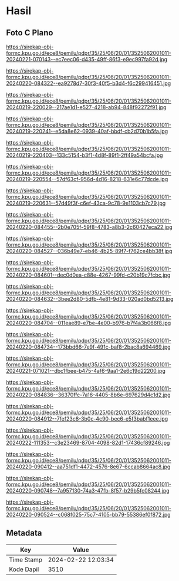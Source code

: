 # Hasil

## Foto C Plano

https://sirekap-obj-formc.kpu.go.id/ece8/pemilu/pdpr/35/25/06/20/01/3525062001011-20240221-070143--ec7eec06-d435-49ff-86f3-e9ec997fa92d.jpg

https://sirekap-obj-formc.kpu.go.id/ece8/pemilu/pdpr/35/25/06/20/01/3525062001011-20240220-084322--ea9278d7-30f3-40f5-b3d4-f6c299416451.jpg

https://sirekap-obj-formc.kpu.go.id/ece8/pemilu/pdpr/35/25/06/20/01/3525062001011-20240219-220029--217ae1d1-e527-4218-ab94-848f92272f91.jpg

https://sirekap-obj-formc.kpu.go.id/ece8/pemilu/pdpr/35/25/06/20/01/3525062001011-20240219-220241--e5da8e62-0939-40af-bbdf-cb2d70b1b5fa.jpg

https://sirekap-obj-formc.kpu.go.id/ece8/pemilu/pdpr/35/25/06/20/01/3525062001011-20240219-220403--133c5154-b3f1-4d8f-89f1-2ff49a54bcfa.jpg

https://sirekap-obj-formc.kpu.go.id/ece8/pemilu/pdpr/35/25/06/20/01/3525062001011-20240219-220554--57df63cf-956d-4d16-8218-631e6c77dcde.jpg

https://sirekap-obj-formc.kpu.go.id/ece8/pemilu/pdpr/35/25/06/20/01/3525062001011-20240219-220631--57d49f3f-c6ef-43ca-9c78-9e1103cb7c79.jpg

https://sirekap-obj-formc.kpu.go.id/ece8/pemilu/pdpr/35/25/06/20/01/3525062001011-20240220-084455--2b0e705f-59f8-4783-a8b3-2c60427eca22.jpg

https://sirekap-obj-formc.kpu.go.id/ece8/pemilu/pdpr/35/25/06/20/01/3525062001011-20240220-084527--036b49e7-eb46-4b25-89f7-f762ce4bb38f.jpg

https://sirekap-obj-formc.kpu.go.id/ece8/pemilu/pdpr/35/25/06/20/01/3525062001011-20240220-084601--dec0d0ea-c88e-4267-99fd-c20b19c7fcbc.jpg

https://sirekap-obj-formc.kpu.go.id/ece8/pemilu/pdpr/35/25/06/20/01/3525062001011-20240220-084632--3bee2d80-5dfb-4e81-9d33-020ad0bd5213.jpg

https://sirekap-obj-formc.kpu.go.id/ece8/pemilu/pdpr/35/25/06/20/01/3525062001011-20240220-084704--011eae89-e7be-4e00-b976-b7f4a3b066f8.jpg

https://sirekap-obj-formc.kpu.go.id/ece8/pemilu/pdpr/35/25/06/20/01/3525062001011-20240220-084734--173bbd66-7e9f-491c-baf8-2bac8a694469.jpg

https://sirekap-obj-formc.kpu.go.id/ece8/pemilu/pdpr/35/25/06/20/01/3525062001011-20240221-071021--dbc1fbee-b475-4af6-9aa1-2e6c19d22200.jpg

https://sirekap-obj-formc.kpu.go.id/ece8/pemilu/pdpr/35/25/06/20/01/3525062001011-20240220-084836--36370ffc-7a16-4405-8b6e-697629d4c1d2.jpg

https://sirekap-obj-formc.kpu.go.id/ece8/pemilu/pdpr/35/25/06/20/01/3525062001011-20240220-084912--7fef23c8-3b0c-4c90-bec6-e5f3babf1eee.jpg

https://sirekap-obj-formc.kpu.go.id/ece8/pemilu/pdpr/35/25/06/20/01/3525062001011-20240222-111353--c3e23469-8704-4098-82d1-17436cf89246.jpg

https://sirekap-obj-formc.kpu.go.id/ece8/pemilu/pdpr/35/25/06/20/01/3525062001011-20240220-090412--aa751df1-4472-4576-8e67-6ccab8664ac8.jpg

https://sirekap-obj-formc.kpu.go.id/ece8/pemilu/pdpr/35/25/06/20/01/3525062001011-20240220-090748--7a957130-74a3-47fb-8f57-b29b5fc08244.jpg

https://sirekap-obj-formc.kpu.go.id/ece8/pemilu/pdpr/35/25/06/20/01/3525062001011-20240220-090524--c068f025-75c7-4105-bb79-55386ef0f872.jpg


## Metadata

| Key        | Value               |
| ---------- | ------------------- |
| Time Stamp | 2024-02-22 12:03:34 |
| Kode Dapil | 3510                |



